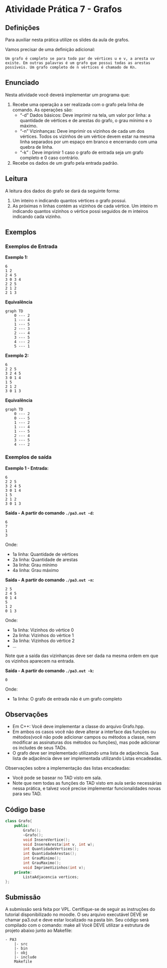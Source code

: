 # Atividade Prática 7 - Grafos

## Definições

Para auxiliar nesta prática utilize os slides da aula de grafos. 

Vamos precisar de uma definição adicional:

    Um grafo é completo se para todo par de vértices u e v, a aresta uv existe. Em outras palavras é um grafo que possui todas as arestas possíveis. Um grafo completo de n vértices é chamado de Kn.

## Enunciado

Nesta atividade você deverá implementar um programa que:

1. Recebe uma operação a ser realizada com o grafo pela linha de comando. As operações são:
    - “-d” Dados básicos: Deve imprimir na tela, um valor por linha: a quantidade de vértices e de arestas do grafo, o grau mínimo e o máximo.
    - “-n” Vizinhanças: Deve imprimir os vizinhos de cada um dos vértices. Todos os vizinhos de um vértice devem estar na mesma linha separados por um espaço em branco e encerrando com uma quebra de linha.
    - “-k” : Deve imprimir 1 caso o grafo de entrada seja um grafo completo e 0 caso contrário.
2. Recebe os dados de um grafo pela entrada padrão.

## Leitura

A leitura dos dados do grafo se dará da seguinte forma:

1. Um inteiro n indicando quantos vértices o grafo possui.
2. As próximas n linhas contém as vizinhos de cada vértice. Um inteiro m indicando quantos vizinhos o vértice possi seguidos de m inteiros indicando cada vizinho.

## Exemplos

### Exemplos de Entrada

**Exemplo 1:**

```terminal
6
1 2
2 4 5
3 0 3 4
2 2 5
2 1 2
2 1 3
```

**Equivalência**

```mermaid
graph TD
    0 --- 2
    1 --- 4
    1 --- 5
    2 --- 3
    2 --- 4
    3 --- 5
    4 --- 2
    5 --- 1
```

**Exemplo 2:**


```terminal
6
2 2 5
3 2 4 5
3 0 1 4
1 5
2 1 2
3 0 1 3
```

**Equivalência**

```mermaid
graph TD
    0 --- 2
    0 --- 5
    1 --- 2
    1 --- 4
    1 --- 5
    2 --- 4
    3 --- 5
    4 --- 2
```

### Exemplos de saída

**Exemplo 1 - Entrada:**

```terminal
6
2 2 5
3 2 4 5
3 0 1 4
1 5
2 1 2
3 0 1 3
```
**Saída - A partir do comando `./pa3.out -d`:**

```terminal
6
7
1
3
```

Onde:

- 1a linha: Quantidade de vértices
- 2a linha: Quantidade de arestas
- 3a linha: Grau mínimo
- 4a linha: Grau máximo

**Saída - A partir do comando `./pa3.out -n`:**

```terminal
2 5
2 4 5
0 1 4
5
1 2
0 1 3
```

Onde:

- 1a linha: Vizinhos do vértice 0
- 2a linha: Vizinhos do vértice 1
- 3a linha: Vizinhos do vértice 2
- ...

Note que a saída das vizinhanças deve ser dada na mesma ordem em que os vizinhos aparecem na entrada.

**Saída - A partir do comando `./pa3.out -k`:**

```terminal
0
```

Onde:

- 1a linha: O grafo de entrada não é um grafo completo

## Observações

- Em C++: Você deve implementar a classe do arquivo Grafo.hpp. 
- Em ambos os casos você não deve alterar a interface das funções ou métodos(você não pode adicionar campos ou métodos a classe, nem modificar as assinaturas dos métodos ou funções), mas pode adicionar os includes de seus TADs.
- O grafo deve ser implementado utilizando uma lista de adjacência.
Sua lista de adjacência deve ser implementada utilizando Listas encadeadas.

Observações sobre a implementação das listas encadeadas:

- Você pode se basear no TAD visto em sala.
- Note que nem todas as funções do TAD visto em aula serão necessárias nessa prática, e talvez você precise implementar funcionalidades novas para seu TAD.

## Código base

```hpp
class Grafo{
    public:
        Grafo();
        ~Grafo();
        void InsereVertice();
        void InsereAresta(int v, int w);
        int QuantidadeVertices();
        int QuantidadeArestas();
        int GrauMinimo();
        int GrauMaximo();
        void ImprimeVizinhos(int v);
    private:
        ListaAdjacencia vertices;
};
```

## Submissão

A submissão será feita por VPL. Certifique-se de seguir as instruções do tutorial disponibilizado no moodle.
O seu arquivo executável DEVE se chamar pa3.out e deve estar localizado na pasta bin.
Seu código será compilado com o comando:
make all
Você DEVE utilizar a estrutura de projeto abaixo junto ao Makefile:
    
```
- PA3
    |- src
    |- bin
    |- obj
    |- include
    Makefile
```
